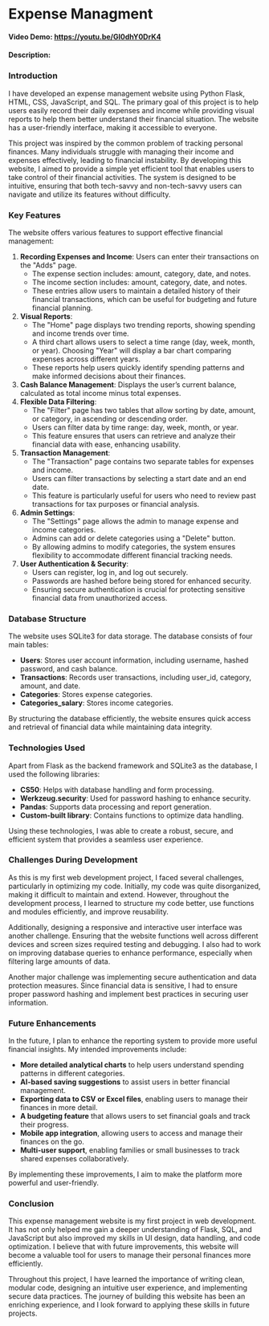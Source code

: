 # Expense Managment
#### Video Demo: https://youtu.be/Gl0dhY0DrK4 [<URL HERE>](https://youtu.be/Gl0dhY0DrK4)
#### Description:

### Introduction
I have developed an expense management website using Python Flask, HTML, CSS, JavaScript, and SQL. The primary goal of this project is to help users easily record their daily expenses and income while providing visual reports to help them better understand their financial situation. The website has a user-friendly interface, making it accessible to everyone.

This project was inspired by the common problem of tracking personal finances. Many individuals struggle with managing their income and expenses effectively, leading to financial instability. By developing this website, I aimed to provide a simple yet efficient tool that enables users to take control of their financial activities. The system is designed to be intuitive, ensuring that both tech-savvy and non-tech-savvy users can navigate and utilize its features without difficulty.

### Key Features
The website offers various features to support effective financial management:
1. **Recording Expenses and Income**: Users can enter their transactions on the "Adds" page.
   - The expense section includes: amount, category, date, and notes.
   - The income section includes: amount, category, date, and notes.
   - These entries allow users to maintain a detailed history of their financial transactions, which can be useful for budgeting and future financial planning.
2. **Visual Reports**:
   - The "Home" page displays two trending reports, showing spending and income trends over time.
   - A third chart allows users to select a time range (day, week, month, or year). Choosing "Year" will display a bar chart comparing expenses across different years.
   - These reports help users quickly identify spending patterns and make informed decisions about their finances.
3. **Cash Balance Management**: Displays the user’s current balance, calculated as total income minus total expenses.
4. **Flexible Data Filtering**:
   - The "Filter" page has two tables that allow sorting by date, amount, or category, in ascending or descending order.
   - Users can filter data by time range: day, week, month, or year.
   - This feature ensures that users can retrieve and analyze their financial data with ease, enhancing usability.
5. **Transaction Management**:
   - The "Transaction" page contains two separate tables for expenses and income.
   - Users can filter transactions by selecting a start date and an end date.
   - This feature is particularly useful for users who need to review past transactions for tax purposes or financial analysis.
6. **Admin Settings**:
   - The "Settings" page allows the admin to manage expense and income categories.
   - Admins can add or delete categories using a "Delete" button.
   - By allowing admins to modify categories, the system ensures flexibility to accommodate different financial tracking needs.
7. **User Authentication & Security**:
   - Users can register, log in, and log out securely.
   - Passwords are hashed before being stored for enhanced security.
   - Ensuring secure authentication is crucial for protecting sensitive financial data from unauthorized access.

### Database Structure
The website uses SQLite3 for data storage. The database consists of four main tables:
- **Users**: Stores user account information, including username, hashed password, and cash balance.
- **Transactions**: Records user transactions, including user_id, category, amount, and date.
- **Categories**: Stores expense categories.
- **Categories_salary**: Stores income categories.

By structuring the database efficiently, the website ensures quick access and retrieval of financial data while maintaining data integrity.

### Technologies Used
Apart from Flask as the backend framework and SQLite3 as the database, I used the following libraries:
- **CS50**: Helps with database handling and form processing.
- **Werkzeug.security**: Used for password hashing to enhance security.
- **Pandas**: Supports data processing and report generation.
- **Custom-built library**: Contains functions to optimize data handling.

Using these technologies, I was able to create a robust, secure, and efficient system that provides a seamless user experience.

### Challenges During Development
As this is my first web development project, I faced several challenges, particularly in optimizing my code. Initially, my code was quite disorganized, making it difficult to maintain and extend. However, throughout the development process, I learned to structure my code better, use functions and modules efficiently, and improve reusability.

Additionally, designing a responsive and interactive user interface was another challenge. Ensuring that the website functions well across different devices and screen sizes required testing and debugging. I also had to work on improving database queries to enhance performance, especially when filtering large amounts of data.

Another major challenge was implementing secure authentication and data protection measures. Since financial data is sensitive, I had to ensure proper password hashing and implement best practices in securing user information.

### Future Enhancements
In the future, I plan to enhance the reporting system to provide more useful financial insights. My intended improvements include:
- **More detailed analytical charts** to help users understand spending patterns in different categories.
- **AI-based saving suggestions** to assist users in better financial management.
- **Exporting data to CSV or Excel files**, enabling users to manage their finances in more detail.
- **A budgeting feature** that allows users to set financial goals and track their progress.
- **Mobile app integration**, allowing users to access and manage their finances on the go.
- **Multi-user support**, enabling families or small businesses to track shared expenses collaboratively.

By implementing these improvements, I aim to make the platform more powerful and user-friendly.

### Conclusion
This expense management website is my first project in web development. It has not only helped me gain a deeper understanding of Flask, SQL, and JavaScript but also improved my skills in UI design, data handling, and code optimization. I believe that with future improvements, this website will become a valuable tool for users to manage their personal finances more efficiently.

Throughout this project, I have learned the importance of writing clean, modular code, designing an intuitive user experience, and implementing secure data practices. The journey of building this website has been an enriching experience, and I look forward to applying these skills in future projects.